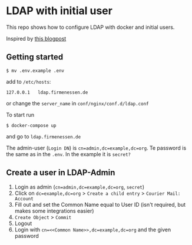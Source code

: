 LDAP with initial user
======================

This repo shows how to configure LDAP with docker and 
initial users.

Inspired by [this blogpost](https://betterprogramming.pub/ldap-docker-image-with-populated-users-3a5b4d090aa4)

## Getting started

```
$ mv .env.example .env
```

add to `/etc/hosts`:
```
127.0.0.1   ldap.firmenessen.de
```
or change the `server_name` in `conf/nginx/conf.d/ldap.conf`

To start run

```
$ docker-compose up
```

and go to `ldap.firmenessen.de`

The admin-user (`Login DN`) is `cn=admin,dc=example,dc=org`.
Te password is the same as in the `.env`. In the example it is `secret?`

## Create a user in LDAP-Admin

1. Login as admin (`cn=admin,dc=example,dc=org`, `secret`)
2. Click on `dc=example,dc=org` > `Create a child entry` > `Courier Mail: Account`
3. Fill out and set the Common Name equal to User ID (isn't required, but makes some integrations easier)
4. `Create Object` > `Commit`
5. Logout
6. Login with `cn=<<Common Name>>,dc=example,dc=org` and the given password